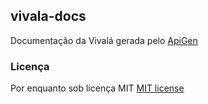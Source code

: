 ## vivala-docs

Documentação da Vivalá gerada pelo [ApiGen](http://apigen.org)

### Licença

Por enquanto sob licença MIT [MIT license](http://opensource.org/licenses/MIT)
